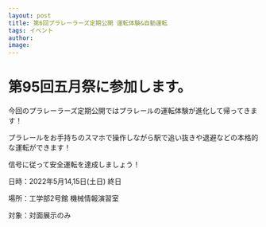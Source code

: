 ```yaml
---
layout: post
title: 第6回プラレーラーズ定期公開 運転体験&自動運転
tags: イベント
author:
image:
---
```


# 第95回五月祭に参加します。

今回のプラレーラーズ定期公開ではプラレールの運転体験が進化して帰ってきます！

プラレールをお手持ちのスマホで操作しながら駅で追い抜きや退避などの本格的な運転ができます！

信号に従って安全運転を達成しましょう！

日時：2022年5月14,15日(土日) 終日

場所：工学部2号館 機械情報演習室

対象：対面展示のみ
